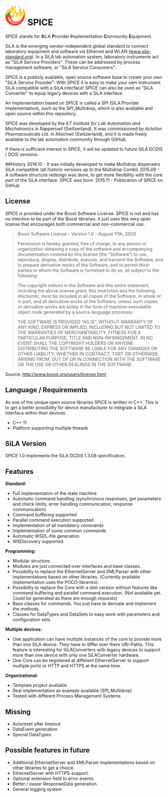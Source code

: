 # ![SPICE Logo](/SPICE_Logos/SPICE_064.png) SPICE
SPICE stands for **S**iLA **P**rovider **I**mplementation **C**ommunity **E**quipment.

SiLA is the emerging vendor-independent global standard to connect laboratory equipment and software via Ethernet and WLAN (www.sila-standard.org). In a SiLA lab automation system, laboratory instruments act as "SiLA Service Providers". These can be addressed by process management software, or "SiLA Service Consumers".

SPICE is a publicly available, open source software base to create your own "SiLA Service Provider". With SPICE it is easy to make your own instrument SiLA compatible with a SiLA interface!
SPICE can also be used as "SiLA Converter" to equip legacy devices with a SiLA interface.

An implementation based on SPICE is called a SPI (SiLA Provider Implementation), such as the SPI_Multidrop, which is also available and open source within this repository.

SPICE was developed by the *ILT Institute for Lab Automation and Mechatronics* in Rapperswil (Switzerland). It was commissioned by *Actelion Pharmaceuticals Ltd.* in Allschwil (Switzerland), and it is made freely available to the lab automation community through GitHub.

If there is sufficient interest in SPICE, it will be updated to future SiLA DCDIS / DCIS versions.

##History
2014.10 - It was initially developed to make Multidrop dispensers SiLA compatible (all historic versions up to the Multidrop Combi)
2015.09 - A software structure redesign was done, to get more flexibility with the core part of the SiLA interface. SPICE was born.
2015.11 - Publication of SPICE on GitHub

## License
SPICE is provided under the Boost Software License. SPICE is not and has no intention to be part of the Boost
libraries. It just uses this very open license that encourages both commercial and non-commercial use.

> Boost Software License - Version 1.0 - August 17th, 2003
>
> Permission is hereby granted, free of charge, to any person or organization
> obtaining a copy of the software and accompanying documentation covered by
> this license (the "Software") to use, reproduce, display, distribute,
> execute, and transmit the Software, and to prepare derivative works of the
> Software, and to permit third-parties to whom the Software is furnished to
> do so, all subject to the following:
>
> The copyright notices in the Software and this entire statement, including
> the above license grant, this restriction and the following disclaimer,
> must be included in all copies of the Software, in whole or in part, and
> all derivative works of the Software, unless such copies or derivative
> works are solely in the form of machine-executable object code generated by
> a source language processor.
>
> THE SOFTWARE IS PROVIDED "AS IS", WITHOUT WARRANTY OF ANY KIND, EXPRESS OR
> IMPLIED, INCLUDING BUT NOT LIMITED TO THE WARRANTIES OF MERCHANTABILITY,
> FITNESS FOR A PARTICULAR PURPOSE, TITLE AND NON-INFRINGEMENT. IN NO EVENT
> SHALL THE COPYRIGHT HOLDERS OR ANYONE DISTRIBUTING THE SOFTWARE BE LIABLE
> FOR ANY DAMAGES OR OTHER LIABILITY, WHETHER IN CONTRACT, TORT OR OTHERWISE,
> ARISING FROM, OUT OF OR IN CONNECTION WITH THE SOFTWARE OR THE USE OR OTHER
> DEALINGS IN THE SOFTWARE.

Source: http://www.boost.org/users/license.html

## Language / Requirements
As one of the unique open source libraries SPICE is written in C++. This is to get a better possibility for device manufacturer to integrate a SiLA Interface within their devices.
* C++ 11
* Platform supporting multiple threads

## SiLA Version
SPICE 1.0 implements the SiLA DCDIS 1.3.08 specification.

## Features
**Standard:**
* Full implementation of the state machine
* Automatic command handling (synchronous responses, get parameters and check limits, error handling communication, response communication)
* Command buffering supported
* Parallel command execution supported
* Implementation of all mandatory commands
* Implementation of some common commands
* Automatic WSDL-file generation
* WSDiscovery supported

**Programming:**
* Modular structure.
* Modules are just connected over interfaces and base classes.
* Possibility to replace the EthernetServer and XMLParser with other implementations based on other libraries. (Currently available implementation uses the POCO-libraries).
* Possibility to replace the Core with a slim version without features like command buffering and parallel command execution. (Not available yet. Could be generated as there are enough requests)
* Base classes for commands. You just have to derivate and implement the methods.
* Classes for DataTypes and DataSets to easy work with parameters and configuration sets.

**Multiple devices:**
* One application can have multiple instances of the core to provide more than one SiLA device. They have to differ over there URI-Paths. This feature is interesting for SiLAConverters with legacy devices to support more than one device with only one SiLAConverter hardware.
* One Core can be registered at different EthernetServer to support multiple ports or HTTP and HTTPS at the same time.

**Organizational:**
* Template project available
* Real implementation as example available (SPI_Multidrop)
* Tested with different Process Management Systems

## Missing
* Autoreset after timeout
* DataEvent generation
* Special DataTypes

## Possible features in future
* Additional EthernetServer and XMLParser implementations based on other libraries to get a choice.
* EthernetServer with HTTPS-support.
* Optional extension field to error events.
* Better / easier ResponseData generation.
* General logging system


